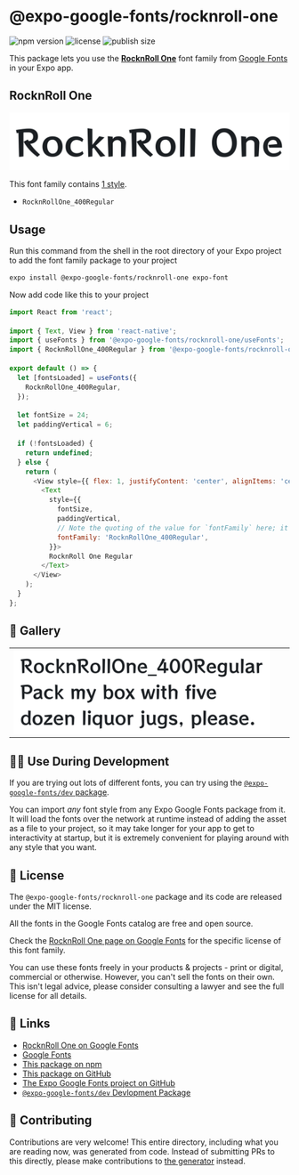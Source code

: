 # @expo-google-fonts/rocknroll-one

![npm version](https://flat.badgen.net/npm/v/@expo-google-fonts/rocknroll-one)
![license](https://flat.badgen.net/github/license/expo/google-fonts)
![publish size](https://flat.badgen.net/packagephobia/install/@expo-google-fonts/rocknroll-one)

This package lets you use the [**RocknRoll One**](https://fonts.google.com/specimen/RocknRoll+One) font family from [Google Fonts](https://fonts.google.com/) in your Expo app.

## RocknRoll One

![RocknRoll One](./font-family.png)

This font family contains [1 style](#-gallery).

- `RocknRollOne_400Regular`

## Usage

Run this command from the shell in the root directory of your Expo project to add the font family package to your project
```sh
expo install @expo-google-fonts/rocknroll-one expo-font
```

Now add code like this to your project
```js
import React from 'react';

import { Text, View } from 'react-native';
import { useFonts } from '@expo-google-fonts/rocknroll-one/useFonts';
import { RocknRollOne_400Regular } from '@expo-google-fonts/rocknroll-one/400Regular';

export default () => {
  let [fontsLoaded] = useFonts({
    RocknRollOne_400Regular,
  });

  let fontSize = 24;
  let paddingVertical = 6;

  if (!fontsLoaded) {
    return undefined;
  } else {
    return (
      <View style={{ flex: 1, justifyContent: 'center', alignItems: 'center' }}>
        <Text
          style={{
            fontSize,
            paddingVertical,
            // Note the quoting of the value for `fontFamily` here; it expects a string!
            fontFamily: 'RocknRollOne_400Regular',
          }}>
          RocknRoll One Regular
        </Text>
      </View>
    );
  }
};

```

## 🔡 Gallery


||||
|-|-|-|
|![RocknRollOne_400Regular](.//400Regular/RocknRollOne_400Regular.ttf.png)||||


## 👩‍💻 Use During Development

If you are trying out lots of different fonts, you can try using the [`@expo-google-fonts/dev` package](https://github.com/freeboub/google-fonts/tree/master/font-packages/dev#readme).

You can import *any* font style from any Expo Google Fonts package from it. It will load the fonts
over the network at runtime instead of adding the asset as a file to your project, so it may take longer
for your app to get to interactivity at startup, but it is extremely convenient
for playing around with any style that you want.

## 📖 License

The `@expo-google-fonts/rocknroll-one` package and its code are released under the MIT license.

All the fonts in the Google Fonts catalog are free and open source.

Check the [RocknRoll One page on Google Fonts](https://fonts.google.com/specimen/RocknRoll+One) for the specific license of this font family.

You can use these fonts freely in your products & projects - print or digital, commercial or otherwise. However, you can't sell the fonts on their own. This isn't legal advice, please consider consulting a lawyer and see the full license for all details.

## 🔗 Links

- [RocknRoll One on Google Fonts](https://fonts.google.com/specimen/RocknRoll+One)
- [Google Fonts](https://fonts.google.com/)
- [This package on npm](https://www.npmjs.com/package/@expo-google-fonts/rocknroll-one)
- [This package on GitHub](https://github.com/freeboub/google-fonts/tree/master/font-packages/rocknroll-one)
- [The Expo Google Fonts project on GitHub](https://github.com/freeboub/google-fonts)
- [`@expo-google-fonts/dev` Devlopment Package](https://github.com/freeboub/google-fonts/tree/master/font-packages/dev)

## 🤝 Contributing

Contributions are very welcome! This entire directory, including what you are reading now, was generated from code. Instead of submitting PRs to this directly, please make contributions to [the generator](https://github.com/freeboub/google-fonts/tree/master/packages/generator) instead.
